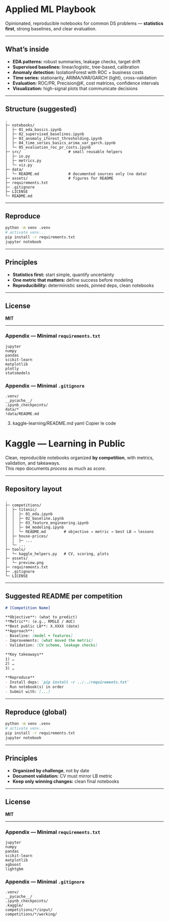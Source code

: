 # Applied ML Playbook

Opinionated, reproducible notebooks for common DS problems — **statistics first**, strong baselines, and clear evaluation.

---

## What’s inside
- **EDA patterns:** robust summaries, leakage checks, target drift  
- **Supervised baselines:** linear/logistic, tree-based, calibration  
- **Anomaly detection:** IsolationForest with ROC + business costs  
- **Time series:** stationarity, ARIMA/VAR/GARCH (light), cross-validation  
- **Evaluation:** ROC/PR, Precision@K, cost matrices, confidence intervals  
- **Visualization:** high-signal plots that communicate decisions

---

## Structure (suggested)
~~~text
.
├─ notebooks/
│  ├─ 01_eda_basics.ipynb
│  ├─ 02_supervised_baselines.ipynb
│  ├─ 03_anomaly_iforest_thresholding.ipynb
│  ├─ 04_time_series_basics_arima_var_garch.ipynb
│  └─ 05_evaluation_roc_pr_costs.ipynb
├─ src/                     # small reusable helpers
│  ├─ io.py
│  ├─ metrics.py
│  └─ viz.py
├─ data/
│  └─ README.md             # documented sources only (no data)
├─ assets/                  # figures for README
├─ requirements.txt
├─ .gitignore
├─ LICENSE
└─ README.md
~~~

---

## Reproduce
~~~bash
python -m venv .venv
# activate venv...
pip install -r requirements.txt
jupyter notebook
~~~

---

## Principles
- **Statistics first:** start simple, quantify uncertainty  
- **One metric that matters:** define success before modeling  
- **Reproducibility:** deterministic seeds, pinned deps, clean notebooks

---

## License
**MIT**

---

### Appendix — Minimal `requirements.txt`
~~~text
jupyter
numpy
pandas
scikit-learn
matplotlib
plotly
statsmodels
~~~

### Appendix — Minimal `.gitignore`
~~~gitignore
.venv/
__pycache__/
.ipynb_checkpoints/
data/*
!data/README.md
~~~
3) kaggle-learning/README.md
yaml
Copier le code
# Kaggle — Learning in Public

Clean, reproducible notebooks organized **by competition**, with metrics, validation, and takeaways.  
This repo documents *process* as much as *score*.

---

## Repository layout
~~~text
.
├─ competitions/
│  ├─ titanic/
│  │  ├─ 01_eda.ipynb
│  │  ├─ 02_baseline.ipynb
│  │  ├─ 03_feature_engineering.ipynb
│  │  ├─ 04_modeling.ipynb
│  │  └─ README.md        # objective → metric → best LB → lessons
│  ├─ house-prices/
│  │  ├─ ...
│  └─ ...
├─ tools/
│  └─ kaggle_helpers.py   # CV, scoring, plots
├─ assets/
│  └─ preview.png
├─ requirements.txt
├─ .gitignore
└─ LICENSE
~~~

---

## Suggested README per competition
~~~markdown
# [Competition Name]

**Objective**: (what to predict)  
**Metric**: (e.g., RMSLE / AUC)  
**Best public LB**: X.XXXX (date)  
**Approach**:
- Baseline: [model + features]
- Improvements: [what moved the metric]
- Validation: [CV scheme, leakage checks]

**Key takeaways**
1) …
2) …
3) …

**Reproduce**
- Install deps: `pip install -r ../../requirements.txt`
- Run notebook(s) in order
- Submit with: [...]
~~~

---

## Reproduce (global)
~~~bash
python -m venv .venv
# activate venv...
pip install -r requirements.txt
jupyter notebook
~~~

---

## Principles
- **Organized by challenge**, not by date  
- **Document validation:** CV must mirror LB metric  
- **Keep only winning changes:** clean final notebooks

---

## License
**MIT**

---

### Appendix — Minimal `requirements.txt`
~~~text
jupyter
numpy
pandas
scikit-learn
matplotlib
xgboost
lightgbm
~~~

### Appendix — Minimal `.gitignore`
~~~gitignore
.venv/
__pycache__/
.ipynb_checkpoints/
.kaggle/
competitions/*/input/
competitions/*/working/
~~~
